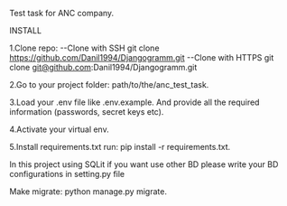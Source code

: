 Test task for ANC company.

INSTALL

1.Clone repo:
--Clone with SSH git clone https://github.com/Danil1994/Djangogramm.git
--Clone with HTTPS git clone git@github.com:Danil1994/Djangogramm.git

2.Go to your project folder: path/to/the/anc_test_task.

3.Load your .env file like .env.example. And provide all the required information (passwords, secret keys etc).

4.Activate your virtual env.

5.Install requirements.txt run: pip install -r requirements.txt.

In this project using SQLit if you want use other BD please write your BD configurations in setting.py file

Make migrate:  python manage.py migrate.